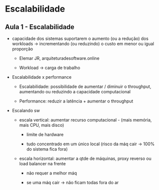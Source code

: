 # Escalabilidade

## Aula 1 - Escalabilidade

  - capacidade dos sistemas suportarem o aumento (ou a redução) dos workloads ->  incrementando (ou reduzindo) o custo em menor ou igual proporção
  
    - Elemar JR, arquiteturadesoftware.online
	
	- Workload -> carga de trabalho
	
  - Escalabilidade x performance	
  
    - Escalabilidade: possibilidade de aumentar / diminuir o throughput, aumentando ou reduzindo a capacidade computacional
	
	- Performance: reduzir a latência + aumentar o throughput
	
  - Escalando sw
  
    - escala vertical: aumentar recurso computacional - (mais memória, mais CPU, mais disco)
	
	  - limite de hardware
	  
	  - tudo concentrado em um único local (risco da máq cair -> 100% do sistema fica fora)
	
	- escala horizontal: aumentar a qtde de máquinas, proxy reverso ou load balancer na frente
	
	  - não requer a melhor máq
	  
	  - se uma máq cair -> não ficam todas fora do ar

